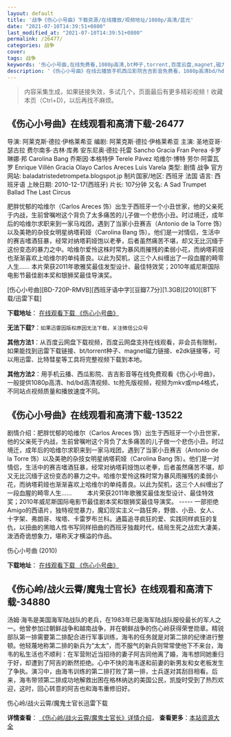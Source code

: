 ```yaml
---
layout: default
title: '战争《伤心小号曲》下载资源/在线播放/视频地址/1080p/高清/蓝光'
date: "2021-07-10T14:39:51+0800"
last_modified_at: "2021-07-10T14:39:51+0800"
permalink: /26477/
categories: 战争
cover:
tags: 战争
keywords: '伤心小号曲,在线免费看,1080p高清,bt种子,torrent,百度云盘,magnet,磁力链,迅雷下载资源'
description: '《伤心小号曲》在线云播放手机西瓜影院吉吉影音免费看，1080p高清bd/hd未删减完整版和tc抢先枪版，mkv/mp4格式，附带bt/torrent种子、magnet/磁力链、百度云盘、网盘资源迅雷下载链接'
---
```


>内容采集生成，如果链接失效，多试几个，页面最后有更多精彩视频！收藏本页（Ctrl+D)，以后再找不麻烦。


## 《伤心小号曲》在线观看和高清下载-26477

导演: 阿莱克斯·德拉·伊格莱希亚 编剧: 阿莱克斯·德拉·伊格莱希亚 主演: 圣地亚哥·瑟古拉 费尔南多·古林·库弗 安东尼奥·德拉·托雷 Sancho Gracia Fran Perea 卡罗琳娜·邦 Carolina Bang 乔斯因·本格特伊 Terele Pávez 哈维尔·博特 劳尔·阿雷瓦罗 Enrique Villén Gracia Olayo Carlos Areces Luis Varela 类型: 剧情 战争 官方网站: baladatristedetrompeta.blogspot.jp 制片国家/地区: 西班牙 法国 语言: 西班牙语 上映日期: 2010-12-17(西班牙) 片长: 107分钟 又名: A Sad Trumpet Ballad The Last Circus

肥胖忧郁的哈维尔（Carlos Areces 饰）出生于西班牙一个小丑世家，他的父亲死于内战，生前曾嘱咐这个背负了太多痛苦的儿子做一个悲伤小丑。时过境迁，成年后的哈维尔求职来到一家马戏团，遇到了当家小丑赛吉（Antonio de la Torre 饰）以及美艳的杂技女明星纳塔莉娅（Carolina Bang 饰）。他们是一对情侣，生活中的赛吉嗜酒狂暴，经常对纳塔莉娅饱以老拳，后者虽然痛苦不堪，却又无比沉缅于这份变态的暴力之中。哈维尔爱怜这株时常为暴风雨摧残的柔弱小花，而纳塔莉娅也渐渐喜欢上哈维尔的单纯善良。以此为契机，这三个人纠缠出了一段血腥的畸零人生…… 本片荣获2011年歌雅奖最佳发型设计、最佳特效奖；2010年威尼斯国际电影节最佳剧本奖和银狮奖最佳导演奖。


[伤心小号曲][BD-720P-RMVB][西班牙语中字][豆瓣7.7分][1.3GB][2010][BT下载/迅雷下载]

**下载地址**： [在线观看下载 《伤心小号曲》](https://www.btdx8.com/torrent/a_sad_trumpet_ballad_2010.html) 


**无法下载?**：`如果迅雷因版权原因无法下载，关注微信公众号 `

**其他方法1**：从百度云网盘下载视频，百度云网盘支持在线观看，非会员有限制，如果能找到迅雷下载链接、bt/torrent种子、magnet磁力链接、e2dk链接等，可以用迅雷、比特彗星等工具将完整视频下载到本地。

**其他方法2**：用手机云播、西瓜影院、吉吉影音等在线免费观看《伤心小号曲》，一般提供1080p高清、hd/bd高清视频、tc抢先版视频，视频为mkv或mp4格式，不同站点视频质量和播放速度不同。


## 《伤心小号曲》在线观看和高清下载-13522

剧情介绍：肥胖忧郁的哈维尔（Carlos Areces 饰）出生于西班牙一个小丑世家，他的父亲死于内战，生前曾嘱咐这个背负了太多痛苦的儿子做一个悲伤小丑。时过境迁，成年后的哈维尔求职来到一家马戏团，遇到了当家小丑赛吉（Antonio de la Torre 饰）以及美艳的杂技女明星纳塔莉娅（Carolina Bang 饰）。他们是一对情侣，生活中的赛吉嗜酒狂暴，经常对纳塔莉娅饱以老拳，后者虽然痛苦不堪，却又无比沉缅于这份变态的暴力之中。哈维尔爱怜这株时常为暴风雨摧残的柔弱小花，而纳塔莉娅也渐渐喜欢上哈维尔的单纯善良。以此为契机，这三个人纠缠出了一段血腥的畸零人生……   　　本片荣获2011年歌雅奖最佳发型设计、最佳特效奖；2010年威尼斯国际电影节最佳剧本奖和银狮奖最佳导演奖。 ----- 一部拒绝Amigo的西语片，独特视觉暴力，魔幻现实主义一路狂奔，野兽、小丑、女人、十字架、弗朗哥、埃塔、卡雷罗布兰科。通篇追寻疯狂的爱、实践同样疯狂的复仇，以扭曲的黑暗人性书写同样扭曲的西班牙独裁时代，结局生死之战宏大凄美，泼洒奇诡想象力，堪称天才横溢的作品。


伤心小号曲 (2010)

**下载地址**： [在线观看下载 《伤心小号曲》](https://www.btbtdy.me/btdy/dy5746.html) 


## 《伤心岭/战火云霄/魔鬼士官长》在线观看和高清下载-34880

汤姆·海韦是美国海军陆战队的老兵，在1983年已是海军陆战队服役最长的军人之一。他曾参加过朝鲜战争和越南战争，并在朝鲜战争的伤心岭获得荣誉勋章。精锐部队第一排需要第二排配合进行军事训练，海韦的任务就是对第二排的纪律进行整顿。他轻蔑地称第二排的新兵为&ldquo;太太”，而不服气的新兵则常常使他下不来台，海韦的私生活也不顺利：在军营附近当招待的妻子阿吉同他离了婚，海韦想同她重归于好，却遭到了阿吉的断然拒绝。心中不快的海韦遂和前妻的新男友和女老板发生了争执。演习中，由海韦训练的第二排打败了第一排，士兵遂对其刮目相看。后来，海韦带领第二排成功地解救出困在格林纳达的美国公民，凯旋时受到了热烈欢迎，这时，回心转意的阿吉也和海韦重修旧好。


伤心岭/战火云霄/魔鬼士官长迅雷下载

**详情查看**： [《伤心岭/战火云霄/魔鬼士官长》详情介绍](/movie/34880/)， **查看更多**：[本站资源大全](/movie/t/all/)

